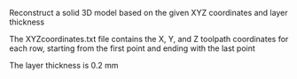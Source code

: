 Reconstruct a solid 3D model based on the given XYZ coordinates and layer thickness


The XYZcoordinates.txt file contains the X, Y, and Z toolpath coordinates for each row, starting from the first point and ending with the last point 


The layer thickness is 0.2 mm
